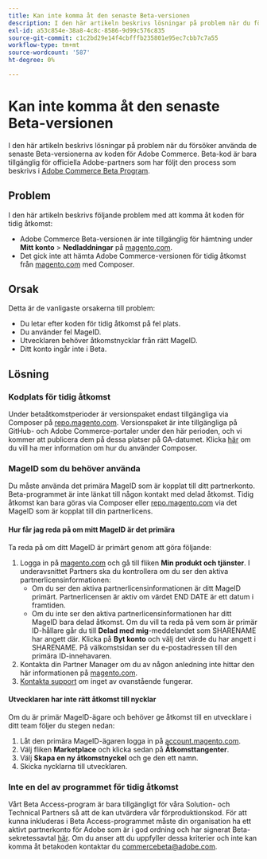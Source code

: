 ```yaml
---
title: Kan inte komma åt den senaste Beta-versionen
description: I den här artikeln beskrivs lösningar på problem när du försöker använda de senaste Beta-versionerna av koden för Adobe Commerce. Beta-kod är endast tillgänglig för officiella Adobe-partners som har följt den process som beskrivs i [Adobe Commerce Beta Program](https://github.com/magento/magento2/wiki/Magento-Beta-Program).
exl-id: a53c854e-38a8-4c8c-8586-9d99c576c835
source-git-commit: c1c2bd29e14f4cbfffb235801e95ec7cbb7c7a55
workflow-type: tm+mt
source-wordcount: '587'
ht-degree: 0%

---
```


# Kan inte komma åt den senaste Beta-versionen

I den här artikeln beskrivs lösningar på problem när du försöker använda de senaste Beta-versionerna av koden för Adobe Commerce. Beta-kod är bara tillgänglig för officiella Adobe-partners som har följt den process som beskrivs i [Adobe Commerce Beta Program](https://github.com/magento/magento2/wiki/Magento-Beta-Program).

## Problem

I den här artikeln beskrivs följande problem med att komma åt koden för tidig åtkomst:

* Adobe Commerce Beta-versionen är inte tillgänglig för hämtning under **Mitt konto** > **Nedladdningar** på [magento.com](https://account.magento.com/customer/account/login).
* Det gick inte att hämta Adobe Commerce-versionen för tidig åtkomst från [magento.com](https://account.magento.com/customer/account/login) med Composer.

## Orsak

Detta är de vanligaste orsakerna till problem:

* Du letar efter koden för tidig åtkomst på fel plats.
* Du använder fel MageID.
* Utvecklaren behöver åtkomstnycklar från rätt MageID.
* Ditt konto ingår inte i Beta.

## Lösning

### Kodplats för tidig åtkomst

Under betaåtkomstperioder är versionspaket endast tillgängliga via Composer på [repo.magento.com](https://repo.magento.com/). Versionspaket är inte tillgängliga på GitHub- och Adobe Commerce-portaler under den här perioden, och vi kommer att publicera dem på dessa platser på GA-datumet. Klicka [här](https://devdocs.magento.com/guides/v2.3/install-gde/composer.html) om du vill ha mer information om hur du använder Composer.

### MageID som du behöver använda

Du måste använda det primära MageID som är kopplat till ditt partnerkonto. Beta-programmet är inte länkat till någon kontakt med delad åtkomst. Tidig åtkomst kan bara göras via Composer eller [repo.magento.com](https://repo.magento.com/) via det MageID som är kopplat till din partnerlicens.

#### Hur får jag reda på om mitt MageID är det primära

Ta reda på om ditt MageID är primärt genom att göra följande:

1. Logga in på [magento.com](https://account.magento.com/customer/account/login) och gå till fliken **Min produkt och tjänster**. I underavsnittet Partners ska du kontrollera om du ser den aktiva partnerlicensinformationen:
   * Om du ser den aktiva partnerlicensinformationen är ditt MageID primärt. Partnerlicensen är aktiv om värdet END DATE är ett datum i framtiden.
   * Om du inte ser den aktiva partnerlicensinformationen har ditt MageID bara delad åtkomst. Om du vill ta reda på vem som är primär ID-hållare går du till **Delad med mig**-meddelandet som SHARENAME har angett där. Klicka på **Byt konto** och välj det värde du har angett i SHARENAME. På välkomstsidan ser du e-postadressen till den primära ID-innehavaren.
1. Kontakta din Partner Manager om du av någon anledning inte hittar den här informationen på [magento.com](https://account.magento.com/customer/account/login).
1. [Kontakta support](/help/help-center-guide/help-center/magento-help-center-user-guide.md#merchant-not-displayed) om inget av ovanstående fungerar.

#### Utvecklaren har inte rätt åtkomst till nycklar

Om du är primär MageID-ägare och behöver ge åtkomst till en utvecklare i ditt team följer du stegen nedan:

1. Låt den primära MageID-ägaren logga in på [account.magento.com](https://account.magento.com/customer/account/login).
1. Välj fliken **Marketplace** och klicka sedan på **Åtkomsttangenter**.
1. Välj **Skapa en ny åtkomstnyckel** och ge den ett namn.
1. Skicka nycklarna till utvecklaren.

### Inte en del av programmet för tidig åtkomst

Vårt Beta Access-program är bara tillgängligt för våra Solution- och Technical Partners så att de kan utvärdera vår förproduktionskod. För att kunna inkluderas i Beta Access-programmet måste din organisation ha ett aktivt partnerkonto för Adobe som är i god ordning och har signerat Beta-sekretessavtal [här](https://github.com/magento/magento2/wiki/Magento-Beta-Program). Om du anser att du uppfyller dessa kriterier och inte kan komma åt betakoden kontaktar du [commercebeta@adobe.com](mailto:commercebeta@adobe.com).
